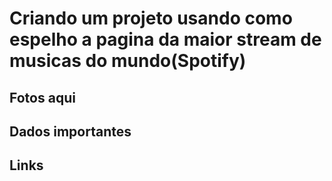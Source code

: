 # Criando um projeto usando como espelho a pagina da maior stream de musicas do mundo(Spotify)

## Fotos aqui



## Dados importantes



## Links
